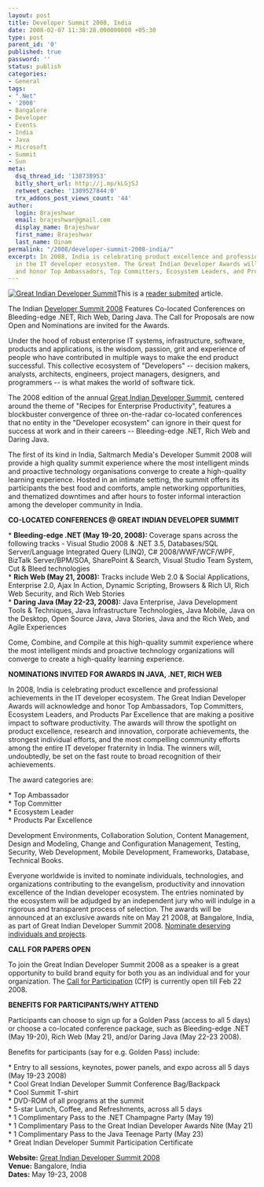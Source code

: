 ```yaml
---
layout: post
title: Developer Summit 2008, India
date: 2008-02-07 11:38:28.000000000 +05:30
type: post
parent_id: '0'
published: true
password: ''
status: publish
categories:
- General
tags:
- ".Net"
- '2008'
- Bangalore
- Developer
- Events
- India
- Java
- Microsoft
- Summit
- Sun
meta:
  dsq_thread_id: '138738953'
  bitly_short_url: http://j.mp/kLGjSJ
  retweet_cache: '1309527844:0'
  trx_addons_post_views_count: '44'
author:
  login: Brajeshwar
  email: brajeshwar@gmail.com
  display_name: Brajeshwar
  first_name: Brajeshwar
  last_name: Oinam
permalink: "/2008/developer-summit-2008-india/"
excerpt: In 2008, India is celebrating product excellence and professional achievements
  in the IT developer ecosystem. The Great Indian Developer Awards will acknowledge
  and honor Top Ambassadors, Top Committers, Ecosystem Leaders, and Products Par Excellence.
---
```

<p><a href="http://www.developersummit.com/"><img src="{{ site.baseurl }}/assets/2008/02/developersummit.png" alt="Great Indian Developer Summit" style="border: 0 none;" /></a>This is a <a href="http://www.brajeshwar.com/contact/">reader submited</a> article.</p>
<p>The Indian <a href="http://www.developersummit.com/">Developer Summit 2008</a> Features Co-located Conferences on Bleeding-edge .NET, Rich Web, Daring Java. The Call for Proposals are now Open and Nominations are invited for the Awards.</p>
<p>Under the hood of robust enterprise IT systems, infrastructure, software, products and applications, is the wisdom, passion, grit and experience of people who have contributed in multiple ways to make the end product successful. This collective ecosystem of "Developers" -- decision makers, analysts, architects, engineers, project managers, designers, and programmers -- is what makes the world of software tick.</p>
<p>The 2008 edition of the annual <a href="http://www.developersummit.com/">Great Indian Developer Summit</a>, centered around the theme of "Recipes for Enterprise Productivity", features a blockbuster convergence of three on-the-radar co-located conferences that no entity in the "Developer ecosystem" can ignore in their quest for success at work and in their careers -- Bleeding-edge .NET, Rich Web and Daring Java.</p>
<p><!--more--><!-- adman --></p>
<p>The first of its kind in India, Saltmarch Media's Developer Summit 2008 will provide a high quality summit experience where the most intelligent minds and proactive technology organisations converge to create a high-quality learning experience. Hosted in an intimate setting, the summit offers its participants the best food and comforts, ample networking opportunities, and thematized downtimes and after hours to foster informal interaction among the developer community in India.</p>
<p><strong>CO-LOCATED CONFERENCES @ GREAT INDIAN DEVELOPER SUMMIT</strong></p>
<p>* <strong>Bleeding-edge .NET (May 19-20, 2008):</strong> Coverage spans across the following tracks - Visual Studio 2008 & .NET 3.5, Databases/SQL Server/Language Integrated Query (LINQ), C# 2008/WWF/WCF/WPF, BizTalk Server/BPM/SOA, SharePoint & Search, Visual Studio Team System, Cut & Bleed technologies<br />
* <strong>Rich Web (May 21, 2008):</strong> Tracks include Web 2.0 & Social Applications, Enterprise 2.0, Ajax In Action, Dynamic Scripting, Browsers & Rich UI, Rich Web Security, and Rich Web Stories<br />
* <strong>Daring Java (May 22-23, 2008):</strong> Java Enterprise, Java Development Tools & Techniques, Java Infrastructure Technologies, Java Mobile, Java on the Desktop, Open Source Java, Java Stories, Java and the Rich Web, and Agile Experiences</p>
<p>Come, Combine, and Compile at this high-quality summit experience where the most intelligent minds and proactive technology organizations will converge to create a high-quality learning experience.</p>
<p><strong>NOMINATIONS INVITED FOR AWARDS IN JAVA, .NET, RICH WEB</strong></p>
<p>In 2008, India is celebrating product excellence and professional achievements in the IT developer ecosystem. The Great Indian Developer Awards will acknowledge and honor Top Ambassadors, Top Committers, Ecosystem Leaders, and Products Par Excellence that are making a positive impact to software productivity. The awards will throw the spotlight on product excellence, research and innovation, corporate achievements, the strongest individual efforts, and the most compelling community efforts among the entire IT developer fraternity in India. The winners will, undoubtedly, be set on the fast route to broad recognition of their achievements.</p>
<p>The award categories are:</p>
<p>* Top Ambassador<br />
* Top Committer<br />
* Ecosystem Leader<br />
* Products Par Excellence</p>
<p><!-- adman --></p>
<p>Development Environments, Collaboration Solution, Content Management, Design and Modeling, Change and Configuration Management, Testing, Security, Web Development, Mobile Development, Frameworks, Database, Technical Books.</p>
<p>Everyone worldwide is invited to nominate individuals, technologies, and organizations contributing to the evangelism, productivity and innovation excellence of the Indian developer ecosystem. The entries nominated by the ecosystem will be adjudged by an independent jury who will indulge in a rigorous and transparent process of selection. The awards will be announced at an exclusive awards nite on May 21 2008, at Bangalore, India, as part of Great Indian Developer Summit 2008. <a href="http://developersummit.com/awards.html">Nominate deserving individuals and projects</a>.</p>
<p><strong>CALL FOR PAPERS OPEN</strong></p>
<p>To join the Great Indian Developer Summit 2008 as a speaker is a great opportunity to build brand equity for both you as an individual and for your organization. The <a href="http://www.developersummit.com/callforpaper.html">Call for Participation</a> (CfP) is currently open till Feb 22 2008.</p>
<p><strong>BENEFITS FOR PARTICIPANTS/WHY ATTEND</strong></p>
<p>Participants can choose to sign up for a Golden Pass (access to all 5 days) or choose a co-located conference package, such as Bleeding-edge .NET (May 19-20), Rich Web (May 21), and/or Daring Java (May 22-23 2008).</p>
<p>Benefits for participants (say for e.g. Golden Pass) include:</p>
<p>* Entry to all sessions, keynotes, power panels, and expo across all 5 days (May 19-23 2008)<br />
* Cool Great Indian Developer Summit Conference Bag/Backpack<br />
* Cool Summit T-shirt<br />
* DVD-ROM of all programs at the summit<br />
* 5-star Lunch, Coffee, and Refreshments, across all 5 days<br />
* 1 Complimentary Pass to the .NET Champagne Party (May 19)<br />
* 1 Complimentary Pass to the Great Indian Developer Awards Nite (May 21)<br />
* 1 Complimentary Pass to the Java Teenage Party (May 23)<br />
* Great Indian Developer Summit Participation Certificate</p>
<p><strong>Website:</strong> <a href="http://www.developersummit.com/">Great Indian Developer Summit 2008</a><br />
<strong>Venue:</strong> Bangalore, India<br />
<strong>Dates:</strong> May 19-23, 2008</p>
